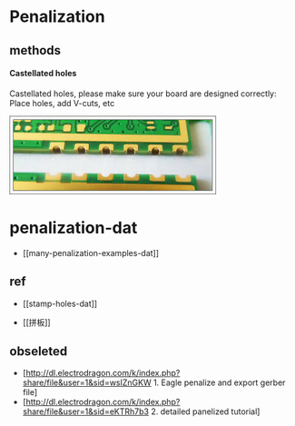# Penalization 



## methods 



#### Castellated holes

Castellated holes, please make sure your board are designed correctly: Place holes, add V-cuts, etc

![](56-08-14-18-07-2023.png)



# penalization-dat

- [[many-penalization-examples-dat]]


## ref

- [[stamp-holes-dat]]

- [[拼板]]





## obseleted 

* [http://dl.electrodragon.com/k/index.php?share/file&user=1&sid=wsIZnGKW 1. Eagle penalize and export gerber file]
* [http://dl.electrodragon.com/k/index.php?share/file&user=1&sid=eKTRh7b3 2. detailed panelized tutorial]
